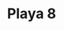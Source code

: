 ---
title: Playa 8
date: 
draft: false

# descripcion
description : Aros en caracol y resina. Anzuelo en plata 925.

materials: 

color: 

dimensions: Diámetro 2,80 cm. Largo total 4,20 cm

code: 01-01-0743

type: "Aros"

categories: []

price: $2.970,00

price_eftvo: $2.525,00

# Images
# first image will be shown in the product page
images:
  # - image: "images/path_to_image"
  # La ubicacion de las imagenes es imagenes/Aros/Aros.Colgantes/01-01-0743-playa-8

---